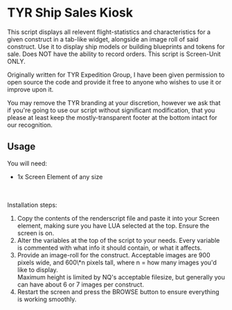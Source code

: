 # TYR Ship Sales Kiosk

This script displays all relevent flight-statistics and characteristics for a given construct in a tab-like widget, alongside an image roll of said construct. Use it to display ship models or building blueprints and tokens for sale.
Does NOT have the ability to record orders. This script is Screen-Unit ONLY.

Originally written for TYR Expedition Group, I have been given permission to open source the code and provide it free to anyone who wishes to use it or improve upon it.

You may remove the TYR branding at your discretion, however we ask that if you're going to use our script without significant modification, that you please at least keep the mostly-transparent footer at the bottom intact for our recognition.

## Usage

You will need:<br>
<ul>
	<li>1x Screen Element of any size</li>
</ul><br>
<br>
Installation steps:
<ol>
	<li>Copy the contents of the renderscript file and paste it into your Screen element, making sure you have LUA selected at the top. Ensure the screen is on.</li>
	<li>Alter the variables at the top of the script to your needs. Every variable is commented with what info it should contain, or what it affects.</li>
	<li>Provide an image-roll for the construct. Acceptable images are 900 pixels wide, and 600\*n pixels tall, where n = how many images you'd like to display.<br>
	Maximum height is limited by NQ's acceptable filesize, but generally you can have about 6 or 7 images per construct.</li>
	<li>Restart the screen and press the BROWSE button to ensure everything is working smoothly.</li>
</ol><br>
<br>